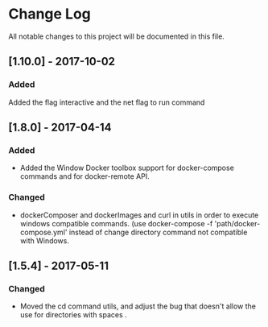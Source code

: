 # Change Log
All notable changes to this project will be documented in this file.

## [1.10.0] - 2017-10-02
### Added
  Added the flag interactive and the net flag to run command
## [1.8.0] - 2017-04-14 
### Added   
  - Added the Window Docker toolbox support for docker-compose commands and for docker-remote API. 
### Changed  
  - dockerComposer and dockerImages and curl in utils in order to execute windows compatible commands. (use docker-compose -f 'path/docker-compose.yml' instead of change directory command not compatible with Windows.    

## [1.5.4] - 2017-05-11
### Changed
  - Moved the cd command  utils, and adjust the bug that doesn't allow the use for directories with spaces .
